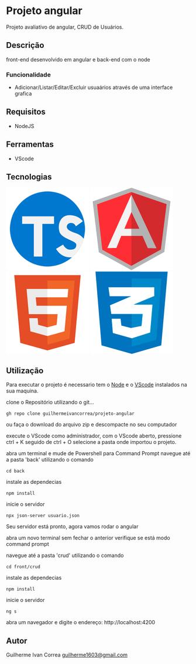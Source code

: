 # Projeto angular
 Projeto avaliativo de angular, CRUD de Usuários.
 
 ## Descrição
 front-end desenvolvido em angular e back-end com o node
 ### Funcionalidade
 * Adicionar/Listar/Editar/Excluir usuaários através de uma interface grafica
 ## Requisitos 
 
  * NodeJS
 
 ## Ferramentas 

  * VScode
 
 ## Tecnologias
 ![typescript](https://github.com/guilhermeivancorrea/projeto-angular/blob/master/img/tsIcon.png)
 ![angular](https://github.com/guilhermeivancorrea/projeto-angular/blob/master/img/angularIcon.png)
 ![html](https://github.com/guilhermeivancorrea/projeto-angular/blob/master/img/htmlIcon.png)
 ![css](https://github.com/guilhermeivancorrea/projeto-angular/blob/master/img/cssIcon.png)
 
 ## Utilização
 Para executar o projeto é necessario tem o [Node](https://nodejs.org/en/download) e o [VScode](https://code.visualstudio.com/download) instalados na sua maquina.
 
 clone o Repositório utilizando o git...
 ```
 gh repo clone guilhermeivancorrea/projeto-angular
 ```
 ou faça o download do arquivo zip e descompacte no seu computador

 execute o VScode como administrador, com o VScode aberto, pressione ctrl + K seguido de ctrl + O
 selecione a pasta onde importou o projeto.

 abra um terminal e mude de Powershell para Command Prompt
 navegue até a pasta 'back' utilizando o comando
 ```
 cd back
 ```
 
 instale as dependecias 
  ```
 npm install
 ```

 inicie o servidor
 ```
 npx json-server usuario.json
 ```
 Seu servidor está pronto, agora vamos rodar o angular

 abra um novo terminal sem fechar o anterior
 verifique se está modo command prompt

  navegue até a pasta 'crud' utilizando o comando
 ```
 cd front/crud
 ```
 instale as dependecias 
  ```
 npm install
 ```
  inicie o servidor
 ```
 ng s
 ```

 abra um navegador e digite o endereço:
 http://localhost:4200


 ## Autor
 Guilherme Ivan Correa
 guilherme1603@gmail.com
